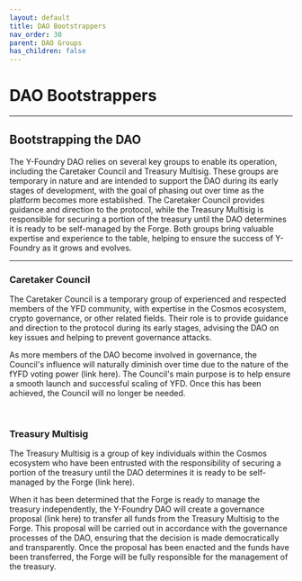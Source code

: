 ```yaml
---
layout: default
title: DAO Bootstrappers
nav_order: 30
parent: DAO Groups
has_children: false
---
```


DAO Bootstrappers
=======================

***

## Bootstrapping the DAO

The Y-Foundry DAO relies on several key groups to enable its operation, including the Caretaker Council and Treasury Multisig. These groups are temporary in nature and are intended to support the DAO during its early stages of development, with the goal of phasing out over time as the platform becomes more established. The Caretaker Council provides guidance and direction to the protocol, while the Treasury Multisig is responsible for securing a portion of the treasury until the DAO determines it is ready to be self-managed by the Forge. Both groups bring valuable expertise and experience to the table, helping to ensure the success of Y-Foundry as it grows and evolves.

***

### Caretaker Council

The Caretaker Council is a temporary group of experienced and respected members of the YFD community, with expertise in the Cosmos ecosystem, crypto governance, or other related fields. Their role is to provide guidance and direction to the protocol during its early stages, advising the DAO on key issues and helping to prevent governance attacks. 

As more members of the DAO become involved in governance, the Council's influence will naturally diminish over time due to the nature of the fYFD voting power (link here). The Council's main purpose is to help ensure a smooth launch and successful scaling of YFD. Once this has been achieved, the Council will no longer be needed.

<!-- Include details for the Caretaker Council here. -->

<br>

### Treasury Multisig

The Treasury Multisig is a group of key individuals within the Cosmos ecosystem who have been entrusted with the responsibility of securing a portion of the treasury until the DAO determines it is ready to be self-managed by the Forge (link here).

When it has been determined that the Forge is ready to manage the treasury independently, the Y-Foundry DAO will create a governance proposal (link here) to transfer all funds from the Treasury Multisig to the Forge. This proposal will be carried out in accordance with the governance processes of the DAO, ensuring that the decision is made democratically and transparently. Once the proposal has been enacted and the funds have been transferred, the Forge will be fully responsible for the management of the treasury.

<!-- Include details for the Treasury Multisig here. -->
